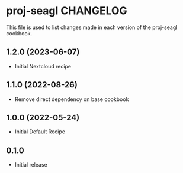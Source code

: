 # proj-seagl CHANGELOG

This file is used to list changes made in each version of the proj-seagl cookbook.

1.2.0 (2023-06-07)
------------------
- Initial Nextcloud recipe

1.1.0 (2022-08-26)
------------------
- Remove direct dependency on base cookbook

1.0.0 (2022-05-24)
------------------
- Initial Default Recipe

## 0.1.0

- Initial release
